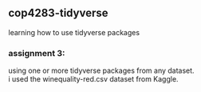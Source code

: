 ## cop4283-tidyverse
learning how to use tidyverse packages

### assignment 3:
using one or more tidyverse packages from any dataset.\
i used the winequality-red.csv dataset from Kaggle.
